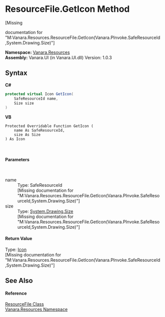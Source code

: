 # ResourceFile.GetIcon Method 
 

\[Missing <summary> documentation for "M:Vanara.Resources.ResourceFile.GetIcon(Vanara.PInvoke.SafeResourceId,System.Drawing.Size)"\]

**Namespace:**&nbsp;<a href="f4a44256-dd05-8db0-0376-3f0440563f71">Vanara.Resources</a><br />**Assembly:**&nbsp;Vanara.UI (in Vanara.UI.dll) Version: 1.0.3

## Syntax

**C#**<br />
``` C#
protected virtual Icon GetIcon(
	SafeResourceId name,
	Size size
)
```

**VB**<br />
``` VB
Protected Overridable Function GetIcon ( 
	name As SafeResourceId,
	size As Size
) As Icon
```

<br />

#### Parameters
&nbsp;<dl><dt>name</dt><dd>Type: SafeResourceId<br />\[Missing <param name="name"/> documentation for "M:Vanara.Resources.ResourceFile.GetIcon(Vanara.PInvoke.SafeResourceId,System.Drawing.Size)"\]</dd><dt>size</dt><dd>Type: <a href="http://msdn2.microsoft.com/en-us/library/bfwt6fe5" target="_blank">System.Drawing.Size</a><br />\[Missing <param name="size"/> documentation for "M:Vanara.Resources.ResourceFile.GetIcon(Vanara.PInvoke.SafeResourceId,System.Drawing.Size)"\]</dd></dl>

#### Return Value
Type: <a href="http://msdn2.microsoft.com/en-us/library/wkat843k" target="_blank">Icon</a><br />\[Missing <returns> documentation for "M:Vanara.Resources.ResourceFile.GetIcon(Vanara.PInvoke.SafeResourceId,System.Drawing.Size)"\]

## See Also


#### Reference
<a href="23b993d5-f65a-e090-5323-8b0853218fd5">ResourceFile Class</a><br /><a href="f4a44256-dd05-8db0-0376-3f0440563f71">Vanara.Resources Namespace</a><br />